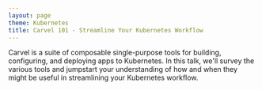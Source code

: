 ```yaml
---
layout: page
theme: Kubernetes
title: Carvel 101 - Streamline Your Kubernetes Workflow
---
```


Carvel is a suite of composable single-purpose tools for building, configuring, and deploying apps to Kubernetes. In this talk, we'll survey the various tools and jumpstart your understanding of how and when they might be useful in streamlining your Kubernetes workflow.